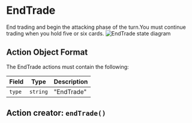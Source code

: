 

# EndTrade
End trading and begin the attacking phase of the turn.You must continue trading when you hold five or six cards.
![EndTrade state diagram](../docs/actions/endtrade.svg)
  

## Action Object Format
The EndTrade actions must contain the following:

Field        | Type       | Description
------------ | ---------- | -----------
`type`     | `string` | "EndTrade"



## Action creator: `endTrade()`

  
  